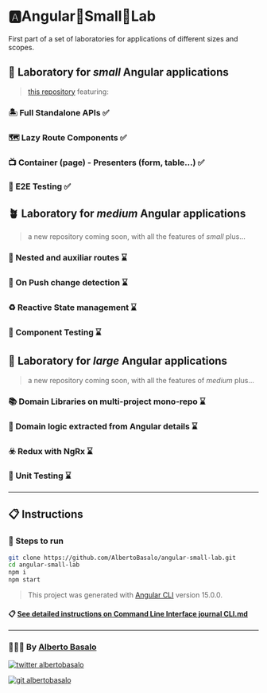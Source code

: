 # 🅰️Angular🌱Small🧫Lab

First part of a set of laboratories for applications of different sizes and scopes.

## 🌱 Laboratory for _small_ Angular applications

> [this repository](https://github.com/AlbertoBasalo/angular-small-lab) featuring:

### 🏝️ Full Standalone APIs ✅

### 🗺️ Lazy Route Components ✅

### 📺 Container (page) - Presenters (form, table...) ✅

### 🧪 E2E Testing ✅

## 🪴 Laboratory for _medium_ Angular applications

> a new repository coming soon, with all the features of _small_ plus...

### 🧭 Nested and auxiliar routes ⌛

### 🥊 On Push change detection ⌛

### ♻️ Reactive State management ⌛

### 🧪 Component Testing ⌛

## 🌳 Laboratory for _large_ Angular applications

> a new repository coming soon, with all the features of _medium_ plus...

### 📚 Domain Libraries on multi-project mono-repo ⌛

### 👔 Domain logic extracted from Angular details ⌛

### ☣️ Redux with NgRx ⌛

### 🧪 Unit Testing ⌛

---

## 📋 Instructions

### 🚀 Steps to run

```bash
git clone https://github.com/AlbertoBasalo/angular-small-lab.git
cd angular-small-lab
npm i
npm start
```

> This project was generated with [Angular CLI](https://github.com/angular/angular-cli) version 15.0.0.

#### 📋 [See detailed instructions on Command Line Interface journal CLI.md](docs/CLI.md)

---

<footer>
  <h3>🧑🏼‍💻 By <a href="https://albertobasalo.dev" target="blank">Alberto Basalo</a> </h3>
  <p>
    <a href="https://twitter.com/albertobasalo" target="blank">
      <img src="https://img.shields.io/twitter/follow/albertobasalo?logo=twitter&style=for-the-badge" alt="twitter albertobasalo" />
    </a>
  </p>
  <p>
    <a href="https://github.com/albertobasalo" target="blank">
      <img 
        src="https://img.shields.io/github/followers/albertobasalo?logo=github&label=profile albertobasalo&style=for-the-badge" alt="git albertobasalo" />
    </a>
  </p>
</footer>
